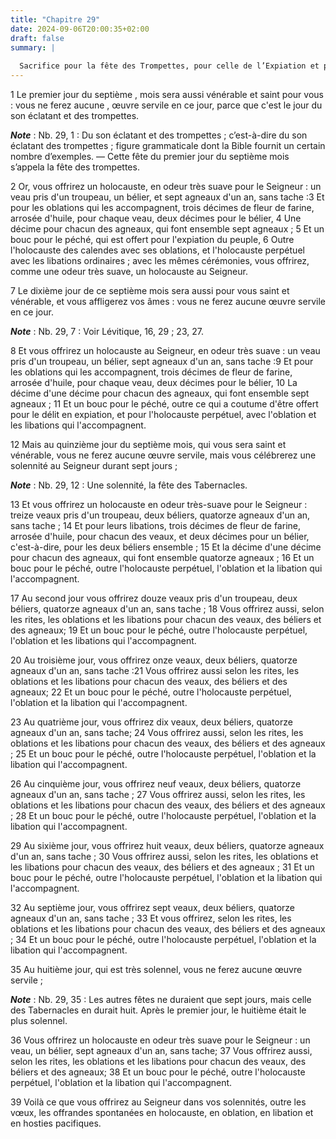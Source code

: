 ```yaml
---
title: "Chapitre 29"
date: 2024-09-06T20:00:35+02:00
draft: false
summary: |
  
  Sacrifice pour la fête des Trompettes, pour celle de l’Expiation et pour celle des Tabernacles.
---
```



1 Le premier jour du septième , mois sera aussi vénérable et saint pour vous : vous ne ferez aucune , œuvre servile en ce jour, parce que c'est le jour du son éclatant et des trompettes.

***Note*** :  Nb. 29, 1 : Du son éclatant et des trompettes ; c’est-à-dire du son éclatant des trompettes ; figure grammaticale dont la Bible fournit un certain nombre d’exemples. ― Cette fête du premier jour du septième mois s’appela la fête des trompettes.

2 Or, vous offrirez un holocauste, en odeur très suave pour le Seigneur : un veau pris d'un troupeau, un bélier, et sept agneaux d'un an, sans tache :3 Et pour les oblations qui les accompagnent, trois décimes de fleur de farine, arrosée d'huile, pour chaque veau, deux décimes pour le bélier, 4 Une décime pour chacun des agneaux, qui font ensemble sept agneaux ; 5 Et un bouc pour le péché, qui est offert pour l'expiation du peuple, 6 Outre l'holocauste des calendes avec ses oblations, et l'holocauste perpétuel avec les libations ordinaires ; avec les mêmes cérémonies, vous offrirez, comme une odeur très suave, un holocauste au Seigneur.


7 Le dixième jour de ce septième mois sera aussi pour vous saint et vénérable, et vous affligerez vos âmes : vous ne ferez aucune œuvre servile en ce jour.

***Note*** :  Nb. 29, 7 : Voir Lévitique, 16, 29 ; 23, 27.

8 Et vous offrirez un holocauste au Seigneur, en odeur très suave : un veau pris d'un troupeau, un bélier, sept agneaux d'un an, sans tache :9 Et pour les oblations qui les accompagnent, trois décimes de fleur de farine, arrosée d'huile, pour chaque veau, deux décimes pour le bélier, 10 La décime d'une décime pour chacun des agneaux, qui font ensemble sept agneaux ; 11 Et un bouc pour le péché, outre ce qui a coutume d'être offert pour le délit en expiation, et pour l'holocauste perpétuel, avec l'oblation et les libations qui l'accompagnent.


12 Mais au quinzième jour du septième mois, qui vous sera saint et vénérable, vous ne ferez aucune œuvre servile, mais vous célébrerez une solennité au Seigneur durant sept jours ;

***Note*** :  Nb. 29, 12 : Une solennité, la fête des Tabernacles.

13 Et vous offrirez un holocauste en odeur très-suave pour le Seigneur : treize veaux pris d'un troupeau, deux béliers, quatorze agneaux d'un an, sans tache ; 14 Et pour leurs libations, trois décimes de fleur de farine, arrosée d'huile, pour chacun des veaux, et deux décimes pour un bélier, c'est-à-dire, pour les deux béliers ensemble ; 15 Et la décime d'une décime pour chacun des agneaux, qui font ensemble quatorze agneaux ; 16 Et un bouc pour le péché, outre l'holocauste perpétuel, l'oblation et la libation qui l'accompagnent.


17 Au second jour vous offrirez douze veaux pris d'un troupeau, deux béliers, quatorze agneaux d'un an, sans tache ; 18 Vous offrirez aussi, selon les rites, les oblations et les libations pour chacun des veaux, des béliers et des agneaux; 19 Et un bouc pour le péché, outre l'holocauste perpétuel, l'oblation et les libations qui l'accompagnent.


20 Au troisième jour, vous offrirez onze veaux, deux béliers, quatorze agneaux d'un an, sans tache :21 Vous offrirez aussi selon les rites, les oblations et les libations pour chacun des veaux, des béliers et des agneaux; 22 Et un bouc pour le péché, outre l'holocauste perpétuel, l'oblation et la libation qui l'accompagnent.


23 Au quatrième jour, vous offrirez dix veaux, deux béliers, quatorze agneaux d'un an, sans tache; 24 Vous offrirez aussi, selon les rites, les oblations et les libations pour chacun des veaux, des béliers et des agneaux ; 25 Et un bouc pour le péché, outre l'holocauste perpétuel, l'oblation et la libation qui l'accompagnent.


26 Au cinquième jour, vous offrirez neuf veaux, deux béliers, quatorze agneaux d'un an, sans tache ; 27 Vous offrirez aussi, selon les rites, les oblations et les libations pour chacun des veaux, des béliers et des agneaux ; 28 Et un bouc pour le péché, outre l'holocauste perpétuel, l'oblation et la libation qui l'accompagnent.


29 Au sixième jour, vous offrirez huit veaux, deux béliers, quatorze agneaux d'un an, sans tache ; 30 Vous offrirez aussi, selon les rites, les oblations et les libations pour chacun des veaux, des béliers et des agneaux ; 31 Et un bouc pour le péché, outre l'holocauste perpétuel, l'oblation et la libation qui l'accompagnent.


32 Au septième jour, vous offrirez sept veaux, deux béliers, quatorze agneaux d'un an, sans tache ; 33 Et vous offrirez, selon les rites, les oblations et les libations pour chacun des veaux, des béliers et des agneaux ; 34 Et un bouc pour le péché, outre l'holocauste perpétuel, l'oblation et la libation qui l'accompagnent.


35 Au huitième jour, qui est très solennel, vous ne ferez aucune œuvre servile ;

***Note*** :  Nb. 29, 35 : Les autres fêtes ne duraient que sept jours, mais celle des Tabernacles en durait huit. Après le premier jour, le huitième était le plus solennel.

36 Vous offrirez un holocauste en odeur très suave pour le Seigneur : un veau, un bélier, sept agneaux d'un an, sans tache; 37 Vous offrirez aussi, selon les rites, les oblations et les libations pour chacun des veaux, des béliers et des agneaux; 38 Et un bouc pour le péché, outre l'holocauste perpétuel, l'oblation et la libation qui l'accompagnent.


39 Voilà ce que vous offrirez au Seigneur dans vos solennités, outre les vœux, les offrandes spontanées en holocauste, en oblation, en libation et en hosties pacifiques.

